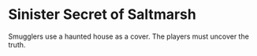 # Sinister Secret of Saltmarsh

Smugglers use a haunted house as a cover. The players must uncover the truth.